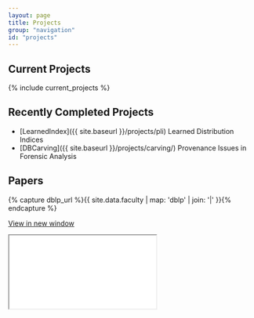 ```yaml
---
layout: page
title: Projects
group: "navigation"
id: "projects"
---
```


<!-- # Research Projects
-->

## Current Projects

{% include current_projects %}

## Recently Completed Projects

* [LearnedIndex]({{ site.baseurl }}/projects/pli) Learned Distribution Indices
* [DBCarving]({{ site.baseurl }}/projects/carving/) Provenance Issues in Forensic Analysis

## Papers

{% capture dblp_url %}{{ site.data.faculty | map: 'dblp' | join: '|' }}{% endcapture %}

<p><a href="//dblp.uni-trier.de/search/publ?q={{ dblp_url }}" target="_blank">View in new window</a></p>
<iframe class="papers-iframe" src="//dblp.uni-trier.de/search/publ?q={{ dblp_url }}"></iframe>
